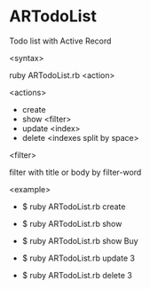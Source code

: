 # ARTodoList
Todo list with Active Record

&lt;syntax&gt;

ruby ARTodoList.rb &lt;action&gt;

&lt;actions&gt;

- create
- show &lt;filter&gt;
- update &lt;index&gt;
- delete &lt;indexes split by space&gt;
 
&lt;filter&gt;

filter with title or body by filter-word

&lt;example&gt;

- $ ruby ARTodoList.rb create 

- $ ruby ARTodoList.rb show

- $ ruby ARTodoList.rb show Buy

- $ ruby ARTodoList.rb update 3 

- $ ruby ARTodoList.rb delete 3

